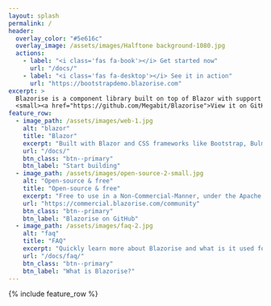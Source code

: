 ```yaml
---
layout: splash
permalink: /
header:
  overlay_color: "#5e616c"
  overlay_image: /assets/images/Halftone background-1080.jpg
  actions:
    - label: "<i class='fas fa-book'></i> Get started now"
      url: "/docs/"
    - label: "<i class='fas fa-desktop'></i> See it in action"
      url: "https://bootstrapdemo.blazorise.com"
excerpt: >
  Blazorise is a component library built on top of Blazor with support for CSS frameworks like Bootstrap, Bulma, AntDesign and Material.<br />
  <small><a href="https://github.com/Megabit/Blazorise">View it on GitHub</a></small>
feature_row:
  - image_path: /assets/images/web-1.jpg
    alt: "blazor"
    title: "Blazor"
    excerpt: "Built with Blazor and CSS frameworks like Bootstrap, Bulma, AntDesign and Material."
    url: "/docs/"
    btn_class: "btn--primary"
    btn_label: "Start building"
  - image_path: /assets/images/open-source-2-small.jpg
    alt: "Open-source & free"
    title: "Open-source & free"
    excerpt: "Free to use in a Non-Commercial-Manner, under the Apache License. Clone it, fork it, customize it... whatever!"
    url: "https://commercial.blazorise.com/community"
    btn_class: "btn--primary"
    btn_label: "Blazorise on GitHub"
  - image_path: /assets/images/faq-2.jpg
    alt: "faq"
    title: "FAQ"
    excerpt: "Quickly learn more about Blazorise and what is it used for."
    url: "/docs/faq/"
    btn_class: "btn--primary"
    btn_label: "What is Blazorise?"
---
```


{% include feature_row %}
